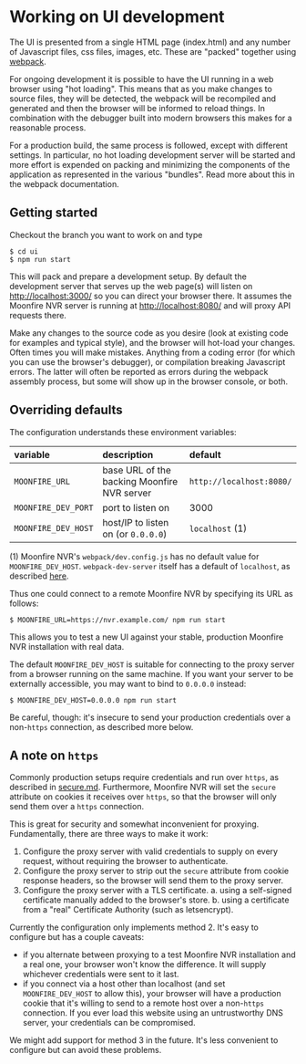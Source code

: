 # Working on UI development

The UI is presented from a single HTML page (index.html) and any number
of Javascript files, css files, images, etc. These are "packed" together
using [webpack](https://webpack.js.org).

For ongoing development it is possible to have the UI running in a web
browser using "hot loading". This means that as you make changes to source
files, they will be detected, the webpack will be recompiled and generated
and then the browser will be informed to reload things. In combination with
the debugger built into modern browsers this makes for a reasonable process.

For a production build, the same process is followed, except with different
settings. In particular, no hot loading development server will be started
and more effort is expended on packing and minimizing the components of
the application as represented in the various "bundles". Read more about
this in the webpack documentation.

## Getting started

Checkout the branch you want to work on and type

    $ cd ui
    $ npm run start

This will pack and prepare a development setup. By default the development
server that serves up the web page(s) will listen on
[http://localhost:3000/](http://localhost:3000/) so you can direct your browser
there. It assumes the Moonfire NVR server is running at
[http://localhost:8080/](http://localhost:8080/) and will proxy API requests
there.

Make any changes to the source code as you desire (look at existing code
for examples and typical style), and the browser will hot-load your changes.
Often times you will make mistakes. Anything from a coding error (for which
you can use the browser's debugger), or compilation breaking Javascript errors.
The latter will often be reported as errors during the webpack assembly
process, but some will show up in the browser console, or both.

## Overriding defaults

The configuration understands these environment variables:

| variable            | description                                 | default                  |
| :------------------ | :------------------------------------------ | :----------------------- |
| `MOONFIRE_URL`      | base URL of the backing Moonfire NVR server | `http://localhost:8080/` |
| `MOONFIRE_DEV_PORT` | port to listen on                           | 3000                     |
| `MOONFIRE_DEV_HOST` | host/IP to listen on (or `0.0.0.0`)         | `localhost` (1)          |

(1) Moonfire NVR's `webpack/dev.config.js` has no default value for
`MOONFIRE_DEV_HOST`. `webpack-dev-server` itself has a default of `localhost`,
as described
[here](https://webpack.js.org/configuration/dev-server/#devserverhost).

Thus one could connect to a remote Moonfire NVR by specifying its URL as
follows:

    $ MOONFIRE_URL=https://nvr.example.com/ npm run start

This allows you to test a new UI against your stable, production Moonfire NVR
installation with real data.

The default `MOONFIRE_DEV_HOST` is suitable for connecting to the proxy server
from a browser running on the same machine. If you want your server to be
externally accessible, you may want to bind to `0.0.0.0` instead:

    $ MOONFIRE_DEV_HOST=0.0.0.0 npm run start

Be careful, though: it's insecure to send your production credentials over a
non-`https` connection, as described more below.

## A note on `https`

Commonly production setups require credentials and run over `https`, as
described in [secure.md](secure.md). Furthermore, Moonfire NVR will set the
`secure` attribute on cookies it receives over `https`, so that the browser
will only send them over a `https` connection.

This is great for security and somewhat inconvenient for proxying.
Fundamentally, there are three ways to make it work:

   1. Configure the proxy server with valid credentials to supply on every
      request, without requiring the browser to authenticate.
   2. Configure the proxy server to strip out the `secure` attribute from
      cookie response headers, so the browser will send them to the proxy
      server.
   3. Configure the proxy server with a TLS certificate.
         a. using a self-signed certificate manually added to the browser's
            store.
         b. using a certificate from a "real" Certificate Authority (such as
             letsencrypt).

Currently the configuration only implements method 2. It's easy to configure
but has a couple caveats:

   * if you alternate between proxying to a test Moonfire NVR
     installation and a real one, your browser won't know the difference. It
     will supply whichever credentials were sent to it last.
   * if you connect via a host other than localhost (and set
     `MOONFIRE_DEV_HOST` to allow this), your browser will have a production
     cookie that it's willing to send to a remote host over a non-`https`
     connection. If you ever load this website using an untrustworthy DNS
     server, your credentials can be compromised.

We might add support for method 3 in the future. It's less convenient to
configure but can avoid these problems.
